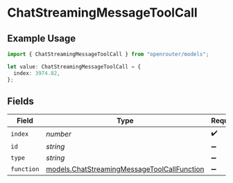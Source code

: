 # ChatStreamingMessageToolCall

## Example Usage

```typescript
import { ChatStreamingMessageToolCall } from "openrouter/models";

let value: ChatStreamingMessageToolCall = {
  index: 3974.82,
};
```

## Fields

| Field                                                                                            | Type                                                                                             | Required                                                                                         | Description                                                                                      |
| ------------------------------------------------------------------------------------------------ | ------------------------------------------------------------------------------------------------ | ------------------------------------------------------------------------------------------------ | ------------------------------------------------------------------------------------------------ |
| `index`                                                                                          | *number*                                                                                         | :heavy_check_mark:                                                                               | N/A                                                                                              |
| `id`                                                                                             | *string*                                                                                         | :heavy_minus_sign:                                                                               | N/A                                                                                              |
| `type`                                                                                           | *string*                                                                                         | :heavy_minus_sign:                                                                               | N/A                                                                                              |
| `function`                                                                                       | [models.ChatStreamingMessageToolCallFunction](../models/chatstreamingmessagetoolcallfunction.md) | :heavy_minus_sign:                                                                               | N/A                                                                                              |